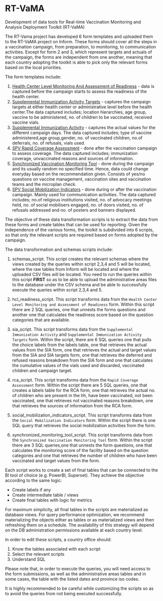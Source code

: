 # RT-VaMA
Development of data tools for Real-time Vaccination Monitoring and Analysis Deployment Toolkit (RT-VaMA)

The RT-Vama project has developed 6 form templates and uploaded them to the RT-VaMA project on Inform. These forms should cover all the steps in a vaccination campaign, from preparation, to monitoring, to communication activities. Except for form 2 and 3, which represent targets and actuals of the campaign, the forms are independent from one another, meaning that each country adopting the toolkit is able to pick only the relevant forms based on the local priorities. 

The form templates include:

1. [Health Center Level Monitoring And Assessment of Readiness](https://docs.google.com/spreadsheets/d/1OxO4w6VWKYusa2OvKE2YJdzgCaD6KtUGDta1pDFqZKA/edit#gid=0) - data is captured before the campaign starts to assess the readiness of the health center.
2. [Supplemental Immunization Activity Targets](https://docs.google.com/spreadsheets/d/1pz_fTkwNVtyJKR5opKOUEFtMaUKbceTdhb2ustBF1Og/edit#gid=0) - captures the campaign targets at either health center or administrative level before the health center.The data captured includes; location hierarchies, age group, vaccine to be administered, no. of children to be vaccinated, received vaccine vials.
3. [Supplemental Immunization Activity](https://docs.google.com/spreadsheets/d/1nf6MieEE8eTnhfK5479qrtkjpAmOJ1NF/edit#gid=88380113) - captures the actual values for the different campaign days. The data captured includes; type of vaccine administered,age group,gender, no. of vaccinated children, no.of deferrals, no. of refusals, vials used.
4. [SPV Rapid Coverage Assessment](https://docs.google.com/spreadsheets/d/1SbFKz2o_fFTBStcAFKd_BsMswxyk6KCondzGk_MI72Q/edit#gid=0) - done after the vaccination campaign to assess coverage. The data captured includes; immunization coverage, unvaccinated reasons and sources of information.
5. [Synchronized Vaccination Monitoring Tool](https://docs.google.com/spreadsheets/d/1cKpTgs_zCiyt21JQPOHrVBlfHiA8-8ikoE-nS_RVnhM/edit#gid=0) - done during the campaign and its usually random no specified time. Hence, data could change everyday based on the recommendation given. Consists of yes/no questions on vaccine management, vaccination sites and vaccination teams and the microplan check.
6. [SPV Social Mobilization Indicators](https://docs.google.com/spreadsheets/d/1nv99rrBvXO_Bw5GqUBYEk5ycOIstp8hw2NHXwXuwrqs/edit#gid=0) - done during or after the vaccination campaign. Mainly used for communication activities. The data captured includes; no.of religious institutions visited, no. of advocacy meetings held, no. of social mobilisers engaged, no. of doors visited, no. of refusals addressed and no. of posters and banners displayed.

The objective of these data transformation scripts is to extract the data from these forms and create tables that can be used for reporting. Given the independence of the various forms, the toolkit is subdivided into 6 scripts, so that only the relevant scripts are required based on forms adopted by the campaign. 

The data transformation and schemas scripts include: 

1. schemas_script. This script creates the relevant schemas where the views created by the queries within script 2,3,4 and 5 will be located, where the raw tables from Inform will be located and where the uploaded CSV files will be located. You need to run the queries within this script **FIRST** so as to be able to upload the administrative areas files to the database under the CSV schema and be able to successfully execute the queries within script 2,3,4 and 5.
2. hcl_readiness_script. This script transforms data from the `Health Center Level Monitoring and Assessment of Readiness` form. Within this script there are 2 SQL queries, one that unnests the forms questions and another one that calculates the readiness score based on the question categories that are available.

2. sia_script. This script transforms data from the `Supplemental Immunization Activity` and `Supplemental Immunization Activity Targets` form. Within the script, there are 6 SQL queries one that pulls the choice labels from the labels table, one that retrieves the actual values from the SIA form, one that retrieves the actual and target values from the SIA and SIA targets form, one that retrieves the deferred and refused reasons breakdown from the SIA form and one that calculates the cumulative values of the vials used and discarded, vaccinated children and campaign target.

3. rca_script. This script transforms data from the `Rapid Coverage Assessment` form. Within the script there are 5 SQL queries, one that creates a labels table for the RCA form, one that retrieves the actual no. of children who are present in the hh, have been vaccinated, not been vaccinated, one that retrieves not vaccinated reasons breakdown, one that 
retrieves the sources of information from the RCA form.

4. social_mobilization_indicators_script. This script transforms data from the `Social Mobilization Indicators` form. Within the script there is one SQL query that retrieves the social mobilization activities from the form.

5. synchronized_monitoring_tool_script. This script transforms data from the `Synchronized Vaccination Monitoring Tool` form. Within the script there are 3 SQL queries,one that unnests the form questions, one that calculates the monitoring score of the facility based on the question categories and one that retrieves the number of children who have been vaccinated and target values from the form.

Each script works to create a set of final tables that can be connected to the BI tool of choice (e.g. PowerBI, Superset). They achieve the objective according to the same logic:
- Create labels if any
- Create intermediate table / views
- Create final tables with logic for metrics

For maximum simplicity, all final tables in the scripts are materialized as database views. For query performance optimization, we recommend materializing the objects either as tables or as materialized views and then refreshing them on a schedule. The availability of this strategy will depend on the DB administration permissions available at each country level. 

In order to edit these scripts, a country office should: 
1. Know the tables associated with each script
2. Select the relevant scripts
3. Understand SQL

Please note that, in order to execute the queries, you will need access to the form submissions, as well as the administrative areas tables and in some cases, the table with the listed dates and province iso codes.

It is highly recommended to be careful while customizing the scripts so as to avoid the queries from not being executed successfully.

